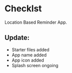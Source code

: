 # Checklst

Location Based Reminder App.

## Update:

- Starter files added
- App name added
- App icon added
- Splash screen ongoing
